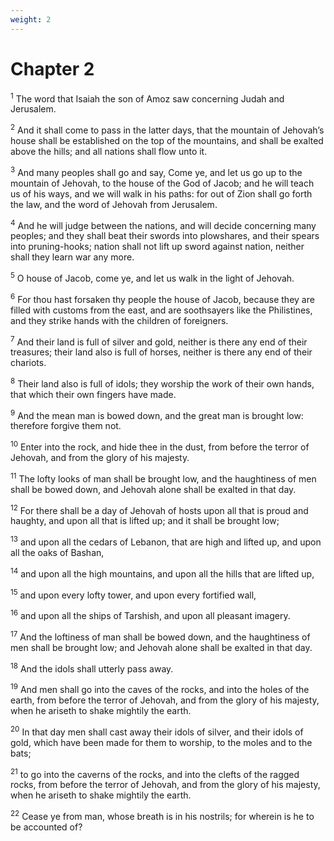 ```yaml
---
weight: 2
---
```


# Chapter 2

<sup>1</sup> The word that Isaiah the son of Amoz saw concerning Judah and Jerusalem. 

<sup>2</sup> And it shall come to pass in the latter days, that the mountain of Jehovah’s house shall be established on the top of the mountains, and shall be exalted above the hills; and all nations shall flow unto it. 

<sup>3</sup> And many peoples shall go and say, Come ye, and let us go up to the mountain of Jehovah, to the house of the God of Jacob; and he will teach us of his ways, and we will walk in his paths: for out of Zion shall go forth the law, and the word of Jehovah from Jerusalem. 

<sup>4</sup> And he will judge between the nations, and will decide concerning many peoples; and they shall beat their swords into plowshares, and their spears into pruning-hooks; nation shall not lift up sword against nation, neither shall they learn war any more. 

<sup>5</sup> O house of Jacob, come ye, and let us walk in the light of Jehovah. 

<sup>6</sup> For thou hast forsaken thy people the house of Jacob, because they are filled with customs from the east, and are soothsayers like the Philistines, and they strike hands with the children of foreigners. 

<sup>7</sup> And their land is full of silver and gold, neither is there any end of their treasures; their land also is full of horses, neither is there any end of their chariots. 

<sup>8</sup> Their land also is full of idols; they worship the work of their own hands, that which their own fingers have made. 

<sup>9</sup> And the mean man is bowed down, and the great man is brought low: therefore forgive them not. 

<sup>10</sup> Enter into the rock, and hide thee in the dust, from before the terror of Jehovah, and from the glory of his majesty. 

<sup>11</sup> The lofty looks of man shall be brought low, and the haughtiness of men shall be bowed down, and Jehovah alone shall be exalted in that day. 

<sup>12</sup> For there shall be a day of Jehovah of hosts upon all that is proud and haughty, and upon all that is lifted up; and it shall be brought low; 

<sup>13</sup> and upon all the cedars of Lebanon, that are high and lifted up, and upon all the oaks of Bashan, 

<sup>14</sup> and upon all the high mountains, and upon all the hills that are lifted up, 

<sup>15</sup> and upon every lofty tower, and upon every fortified wall, 

<sup>16</sup> and upon all the ships of Tarshish, and upon all pleasant imagery. 

<sup>17</sup> And the loftiness of man shall be bowed down, and the haughtiness of men shall be brought low; and Jehovah alone shall be exalted in that day. 

<sup>18</sup> And the idols shall utterly pass away. 

<sup>19</sup> And men shall go into the caves of the rocks, and into the holes of the earth, from before the terror of Jehovah, and from the glory of his majesty, when he ariseth to shake mightily the earth. 

<sup>20</sup> In that day men shall cast away their idols of silver, and their idols of gold, which have been made for them to worship, to the moles and to the bats; 

<sup>21</sup> to go into the caverns of the rocks, and into the clefts of the ragged rocks, from before the terror of Jehovah, and from the glory of his majesty, when he ariseth to shake mightily the earth. 

<sup>22</sup> Cease ye from man, whose breath is in his nostrils; for wherein is he to be accounted of? 


